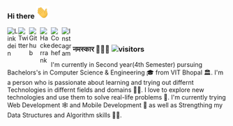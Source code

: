 ### Hi there <img src="https://raw.githubusercontent.com/onkar-shaligram/onkar-shaligram/master/wave.gif" width="30px">


<a href="https://www.linkedin.com/in/onkar-shaligram-a9799b190/">
  <img align="left" alt="Linkdein" width="25px" src="https://cdn.jsdelivr.net/npm/simple-icons@v3/icons/linkedin.svg" />
</a>

<a href="https://twitter.com/shaligram_onkar">
  <img align="left" alt="Twitter" width="25px" src="https://cdn.jsdelivr.net/npm/simple-icons@v3/icons/twitter.svg" />
</a>

<a href="https://github.com/onkar-shaligram">
  <img align="left" alt="Github" width="25px" src="https://cdn.jsdelivr.net/npm/simple-icons@v3/icons/github.svg" />
</a>

<a href="https://www.hackerrank.com/onkarshaligram01">
  <img align="left" alt="Hackerrank" width="25px" src="https://cdn.jsdelivr.net/npm/simple-icons@v3/icons/hackerrank.svg" />
</a>

<a href="https://www.hackerrank.com/onkarshaligram01">
  <img align="left" alt="Codechef" width="25px" src="https://cdn.jsdelivr.net/npm/simple-icons@v3/icons/codechef.svg" />
</a>

<a href="https://www.instagram.com/o_n__k__a_r/">
  <img align="left" alt="Instagram" width="25px" src="https://cdn.jsdelivr.net/npm/simple-icons@v3/icons/instagram.svg" />
</a>

<br/>

### नमस्कार 🙏🙏🙏 ![visitors](https://visitor-badge.glitch.me/badge?page_id=onkar-shaligram.onkar-shaligram)

I'm currently in Second year(4th Semester) pursuing Bachelors's in Computer Science & Engineering 🎓 from VIT Bhopal 🏛. I'm a person who is passionate about learning and trying out differnt Technologies in differnt fields and domains 🐱‍💻. I love to explore new technologies and use them to solve real-life problems 🤖. I'm currently trying Web Development 🕸️  and Mobile Development 📱 as well as Strengthing my Data Structures and Algorithm skills 🐱‍🏍.
